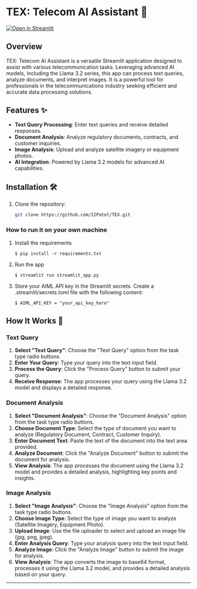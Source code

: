 # TEX: Telecom AI Assistant 📡

[![Open in Streamlit](https://static.streamlit.io/badges/streamlit_badge_black_white.svg)](https://texai-llama.streamlit.app)

## Overview

TEX: Telecom AI Assistant is a versatile Streamlit application designed to assist with various telecommunication tasks. Leveraging advanced AI models, including the Llama 3.2 series, this app can process text queries, analyze documents, and interpret images. It is a powerful tool for professionals in the telecommunications industry seeking efficient and accurate data processing solutions.

## Features ✨

- **Text Query Processing**: Enter text queries and receive detailed responses.
- **Document Analysis**: Analyze regulatory documents, contracts, and customer inquiries.
- **Image Analysis**: Upload and analyze satellite imagery or equipment photos.
- **AI Integration**: Powered by Llama 3.2 models for advanced AI capabilities.

## Installation 🛠️

1. Clone the repository:
   ```sh
   git clone https://github.com/IIPatel/TEX.git
   ```

### How to run it on your own machine

1. Install the requirements

   ```
   $ pip install -r requirements.txt
   ```

2. Run the app

   ```
   $ streamlit run streamlit_app.py
   ```

3. Store your AIML API key in the Streamlit secrets. Create a .streamlit/secrets.toml file with the following content:
   ```
   $ AIML_API_KEY = "your_api_key_here"
   ```
## How It Works 🧠

### Text Query

1. **Select "Text Query"**: Choose the "Text Query" option from the task type radio buttons.
2. **Enter Your Query**: Type your query into the text input field.
3. **Process the Query**: Click the "Process Query" button to submit your query.
4. **Receive Response**: The app processes your query using the Llama 3.2 model and displays a detailed response.

### Document Analysis

1. **Select "Document Analysis"**: Choose the "Document Analysis" option from the task type radio buttons.
2. **Choose Document Type**: Select the type of document you want to analyze (Regulatory Document, Contract, Customer Inquiry).
3. **Enter Document Text**: Paste the text of the document into the text area provided.
4. **Analyze Document**: Click the "Analyze Document" button to submit the document for analysis.
5. **View Analysis**: The app processes the document using the Llama 3.2 model and provides a detailed analysis, highlighting key points and insights.

### Image Analysis

1. **Select "Image Analysis"**: Choose the "Image Analysis" option from the task type radio buttons.
2. **Choose Image Type**: Select the type of image you want to analyze (Satellite Imagery, Equipment Photo).
3. **Upload Image**: Use the file uploader to select and upload an image file (jpg, png, jpeg).
4. **Enter Analysis Query**: Type your analysis query into the text input field.
5. **Analyze Image**: Click the "Analyze Image" button to submit the image for analysis.
6. **View Analysis**: The app converts the image to base64 format, processes it using the Llama 3.2 model, and provides a detailed analysis based on your query.

---



